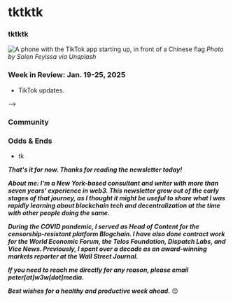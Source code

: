 # tktktk
### tktktk

![A phone with the TikTok app starting up, in front of a Chinese flag](https://w3w.news/img/solen-feyissa-2400.jpg)
*Photo by Solen Feyissa via Unsplash*

<!--

100-word lede item. A possibility for next week...

DUMBDEMS: Unpack Democrats two awful ideas about crypto: 1) It's all fraud. 2) It's all going away.

 -->

### Week in Review: Jan. 19-25, 2025

<!--

Cutting room floor from last week...

- Disney/Fubu machinations over sports streaming: https://slate.com/technology/2025/01/disney-fubo-hulu-merger-live-sports-monopoly.html

- https://www.nytimes.com/2025/01/16/us/politics/biden-trump-cybersecurity.html

- Preview Trump admin. Could have unintended positive, negative effects. Relevant Politico story: https://www.politico.com/news/2025/01/14/crypto-industry-plans-remake-washington-00198012 | Forbes: https://www.forbes.com/sites/digital-assets/2025/01/14/leak-reveals-imminent-trump-game-changer-100-trillion-bitcoin-price-predicted/ | https://www.nbcnews.com/politics/donald-trump/elon-musk-jeff-bezos-mark-zuckberg-trump-inauguration-rcna187629

- https://slate.com/technology/2025/01/mark-zuckerberg-meta-threads-destroyed-case-elon-musk-twitter.html

- Bitwise CEO says hundreds of companies may begin buying bitcoin for their corporate treasuries over the next 12-18 months: https://www.theblock.co/post/334483/bitwise-cio-corporate-bitcoin-acquisition-overlooked-megatrend

- Market updates: <!-- TK. Inauguration coming up next week, etc...

- **Wall Street marked the anniversary of listed bitcoin funds.** BlackRock's bitcoin ETF is the fastest growing ETF in history, says Bloomberg. <!-- Need link

- Dimon popping off again: https://www.coindesk.com/business/2025/01/13/jamie-dimon-still-sees-no-value-in-bitcoin

- Blockchain as a tool for Sharia compliance. https://cointelegraph.com/news/blockchain-best-fintech-ensure-sharia-ethics-exec

-->

- TikTok updates. <!-- String below leftover from last week... In my defense, I will also poi'm also not pushing 80 years old, -->




<!-- Call for regulation for all 

  TKTKT's   

Federal courts disagreed with that argument when TikTok's  



- Verge update on Sunday restoration of service: https://www.theverge.com/2025/1/19/24347280/tiktok-ban-shutdown-ends

- Reuters on the restoration: https://www.reuters.com/technology/tiktok-goes-dark-us-users-trump-says-save-tiktok-2025-01-19/

<!--  

America's politicians want you to know they are sorry to remove your access to TikTok. It was all a temporary misunderstanding, you see. But they had to do it to protect you from the Chinese Communist Party, because those people don't believe in freedom like we do.

There is all sorts of harm they might theoretically do, or perhaps have already done, while giving you unlimited web hosting capacity to exercise your constitutionally protected First Amendment right. So we had to ignore that last part in order to prevent the first part.


ure, you might only use it to post silly dances.  


And they might, possibly do really bad things to our country. Yes


Because of what these people may theoretically due to you, or perhaps have already done, albeit while giving you free web hosting for videos of you silly dancing

**America's newly enacted TikTok ban** is a perfect collision of our persistent pro-democracy self-image, our our discordant but undeniably increasing antidemocratic impulses, and our paralytic day-to-day politics.

The tension between America's pro-democracy self-image, rooted in events decades or centuries ago, versus the reality of its undeniably increasing antidemocratic impulses in the present day is boiling over in the newly effective TikTok ban.
Good news is the topic is very timely. Some unintended consequences to watch concerning the TikTok ban:

1. He's run Twitter into the ground.

2. There are fresh concerns about his acquisition.

3. Even in a best-case scenario, this would be an anticompetitive

The TikTok imbroglio should be a warning on three fronts for tech world.

1. The real threats to free speech are nation-states, not private moderation.
2. We need social regulation for everyone.
3. Educating users on infosec remains an uphill battle.

- News search w recent links on McCourt's people's bid for TikTok: https://duckduckgo.com/?q=tiktok+people%27s+bid+mccourt&t=brave&iar=news&ia=news&iai=https%3A%2F%2Fwww.msn.com%2Fen-us%2Fmoney%2Frealestate%2Ftiktok-bidder-frank-mccourt-says-his-offer-is-funded-complies-with-supreme-court%2Far-AA1xol7D

- CNN speculation on a possible Musk purchase: https://www.cnn.com/2025/01/14/tech/china-tiktok-sale-elon-musk-analysis/index.html

- CNN showed high percentage of TikTok users who are likely to migrate to YouTube and Instagram. In other words, our oligarchic giants will win from this.

- US market is very lucrative. Could ByteDance have a viable biz without it, though?

- Chinese disinfo could simply increase on poorly policed US-owned networks.

- What if other countries start getting skeptical about US-owned networks? https://bsky.app/profile/faineg.bsky.social/post/3lfqoiolsws2x

- Feature request: Why is there no option to report foreign disinformation?

- Remember, all our devices are still made in China.

Slate on the situation's dumbness: https://slate.com/technology/2025/01/tiktok-ban-congress-donald-trump-joe-biden-dumb.html

 -->-->

### Community

<!-- A bunch o' leftovers...

 Share out on Bsky...  https://slate.com/news-and-politics/2025/01/trump-cabinet-pete-hegseth-military-defense-worst-case-scenario.html

- https://unpromptedthoughts.substack.com/p/yes-we-really-do-need-another-ai | Shout out Barry's new Substack + add to your Substack recommendations for new subscribers.

- https://fortune.com/crypto/2025/01/14/crypto-sector-donates-cash-and-digital-currency-for-la-fire-relief-blockdaemon-and-ripple-help-lead-effort/

- MAGA-MAHA inaugural event: https://www.morningstar.com/news/accesswire/968041msn/join-us-at-the-maga-maha-crypto-leadership-conference-and-bitcoin-inaugural-ball


Anand links...

https://locusmag.com/2024/12/anand-vaidya-1976-2024/

https://philosophersmag.com/large-language-models-and-the-concept-of-bullshit/

https://anandvaidya.weebly.com/


 Some articles related to bizdev for w3w...
- https://hackernoon.com/7-content-loops-to-accelerate-sustainable-product-growth?source=rss
- https://www.ibm.com/think/insights/ai-in-journalism?ref=hackshackers.com

 Newsy Sunday reads...

- No one buys books. https://www.elysian.press/p/no-one-buys-books
- The case for letting Malibu burn: https://longreads.com/2018/12/04/the-case-for-letting-malibu-burn/


https://slate.com/culture/2025/01/david-lynch-dead-movies-twin-peaks-blue-velvet.html

-->

### Odds & Ends

- tk

_**That's it for now. Thanks for reading the newsletter today!**_

_**About me: I'm a New York-based consultant and writer with more than seven years' experience in web3. This newsletter grew out of the early stages of that journey, as I thought it might be useful to share what I was rapidly learning about blockchain tech and decentralization at the time with other people doing the same.**_

 _**During the COVID pandemic, I served as Head of Content for the censorship-resistant platform Blogchain. I have also done contract work for the World Economic Forum, the Telos Foundation, Dispatch Labs, and Vice News. Previously, I spent over a decade as an award-winning markets reporter at the Wall Street Journal.**_

 _**If you need to reach me directly for any reason, please email peter[at]w3w[dot]media.**_

 _**Best wishes for a healthy and productive week ahead.**_ 😊
